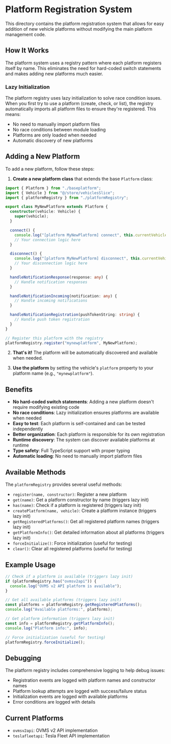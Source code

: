 # Platform Registration System

This directory contains the platform registration system that allows for easy addition of new vehicle platforms without modifying the main platform management code.

## How It Works

The platform system uses a registry pattern where each platform registers itself by name. This eliminates the need for hard-coded switch statements and makes adding new platforms much easier.

### Lazy Initialization

The platform registry uses lazy initialization to solve race condition issues. When you first try to use a platform (create, check, or list), the registry automatically imports all platform files to ensure they're registered. This means:

- No need to manually import platform files
- No race conditions between module loading
- Platforms are only loaded when needed
- Automatic discovery of new platforms

## Adding a New Platform

To add a new platform, follow these steps:

1. **Create a new platform class** that extends the base `Platform` class:

```typescript
import { Platform } from "./baseplatform";
import { Vehicle } from "@/store/vehiclesSlice";
import { platformRegistry } from "./platformRegistry";

export class MyNewPlatform extends Platform {
  constructor(vehicle: Vehicle) {
    super(vehicle);
  }

  connect() {
    console.log("[platform MyNewPlatform] connect", this.currentVehicle.name);
    // Your connection logic here
  }

  disconnect() {
    console.log("[platform MyNewPlatform] disconnect", this.currentVehicle.name);
    // Your disconnection logic here
  }

  handleNotificationResponse(response: any) {
    // Handle notification responses
  }

  handleNotificationIncoming(notification: any) {
    // Handle incoming notifications
  }

  handleNotificationRegistration(pushTokenString: string) {
    // Handle push token registration
  }
}

// Register this platform with the registry
platformRegistry.register("mynewplatform", MyNewPlatform);
```

2. **That's it!** The platform will be automatically discovered and available when needed.

3. **Use the platform** by setting the vehicle's `platform` property to your platform name (e.g., `"mynewplatform"`).

## Benefits

- **No hard-coded switch statements**: Adding a new platform doesn't require modifying existing code
- **No race conditions**: Lazy initialization ensures platforms are available when needed
- **Easy to test**: Each platform is self-contained and can be tested independently
- **Better organization**: Each platform is responsible for its own registration
- **Runtime discovery**: The system can discover available platforms at runtime
- **Type safety**: Full TypeScript support with proper typing
- **Automatic loading**: No need to manually import platform files

## Available Methods

The `platformRegistry` provides several useful methods:

- `register(name, constructor)`: Register a new platform
- `get(name)`: Get a platform constructor by name (triggers lazy init)
- `has(name)`: Check if a platform is registered (triggers lazy init)
- `createPlatform(name, vehicle)`: Create a platform instance (triggers lazy init)
- `getRegisteredPlatforms()`: Get all registered platform names (triggers lazy init)
- `getPlatformInfo()`: Get detailed information about all platforms (triggers lazy init)
- `forceInitialize()`: Force initialization (useful for testing)
- `clear()`: Clear all registered platforms (useful for testing)

## Example Usage

```typescript
// Check if a platform is available (triggers lazy init)
if (platformRegistry.has("ovmsv2api")) {
  console.log("OVMS v2 API platform is available");
}

// Get all available platforms (triggers lazy init)
const platforms = platformRegistry.getRegisteredPlatforms();
console.log("Available platforms:", platforms);

// Get platform information (triggers lazy init)
const info = platformRegistry.getPlatformInfo();
console.log("Platform info:", info);

// Force initialization (useful for testing)
platformRegistry.forceInitialize();
```

## Debugging

The platform registry includes comprehensive logging to help debug issues:

- Registration events are logged with platform names and constructor names
- Platform lookup attempts are logged with success/failure status
- Initialization events are logged with available platforms
- Error conditions are logged with details

## Current Platforms

- `ovmsv2api`: OVMS v2 API implementation
- `teslafleetapi`: Tesla Fleet API implementation